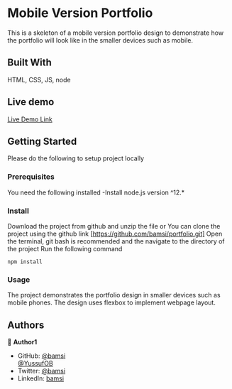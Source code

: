 # Mobile Version Portfolio

This is a skeleton of a mobile version portfolio design to demonstrate how the portfolio will look like in the smaller devices such as mobile.

## Built With

HTML, CSS, JS, node

## Live demo

[Live Demo Link](https://bamsi.github.io/portfolio/)

## Getting Started

Please do the following to setup project locally

### Prerequisites

You need the following installed
-Install node.js version ^12.\*

### Install

Download the project from github and unzip the file or You can clone the project using the github link [https://github.com/bamsi/portfolio.git]
Open the terminal, git bash is recommended and the navigate to the directory of the project
Run the following command

`npm install`

### Usage

The project demonstrates the portfolio design in smaller devices such as mobile phones. The design uses flexbox to implement webpage layout.

## Authors

👤 **Author1**

- GitHub:
  [@bamsi](https://github.com/bamsi)  
  [@YussufOB](https://github.com/YussufOB)
- Twitter: [@bamsi](https://twitter.com/haji-bamsi-17327728/)
- LinkedIn: [bamsi](https://linkedin.com/in/bamsi)
